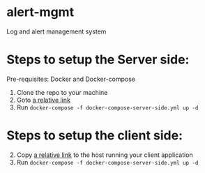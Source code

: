 # alert-mgmt
Log and alert management system

# Steps to setup the Server side:
Pre-requisites: Docker and Docker-compose

1. Clone the repo to your machine
2. Goto [a relative link](src/main/java/resources/docker-compose-server-side.yml)
3. Run `docker-compose -f docker-compose-server-side.yml up -d`

# Steps to setup the client side:
2. Copy [a relative link](src/main/java/resources/docker-compose-server-side.yml) to the host running your client application
3. Run `docker-compose -f docker-compose-server-side.yml up -d`
